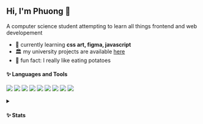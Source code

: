 ## Hi, I'm Phuong 👋
A computer science student attempting to learn all things frontend and web developement
- 🌱 currently learning **css art, figma, javascript**
- 🏛️	my university projects are available [here](https://github.com/stars/phnyn/lists/uni-projects)
- 🌟 fun fact: I really like eating potatoes
<!-- emoji list (https://github.com/ikatyang/emoji-cheat-sheet/blob/master/README.md)-->

#### ✨ Languages and Tools
<!-- 
https://shields.io/
https://github.com/simple-icons/simple-icons/blob/develop/slugs.md 
https://simpleicons.org/
  <img src="https://img.shields.io/badge/OS-macOS-informational?logo=visual-studio-code&style=flat&labelColor=304467&logoColor=bc9dc2&color=6a89c9">
-->
<p>
  <img src="https://img.shields.io/badge/OS-macOS-informational?logo=visual-studio-code&style=flat&labelColor=304467&logoColor=bc9dc2&color=6a89c9">
  <img src="https://img.shields.io/badge/Editor-VS_Code-informational?logo=visual-studio-code&style=flat&labelColor=304467&logoColor=bc9dc2&color=6a89c9">
  
  <!-- Code -->
  <img src="https://img.shields.io/badge/Code-Java-informational?logo=oracle&style=flat&labelColor=304467&logoColor=bc9dc2&color=6a89c9"/> 
  <img src="https://img.shields.io/badge/Code-JavaScript-informational?logo=javascript&style=flat&labelColor=304467&logoColor=bc9dc2&color=6a89c9"/> 
  <img src="https://img.shields.io/badge/Code-HTML-informational?logo=html5&style=flat&labelColor=304467&logoColor=bc9dc2&color=6a89c9"/> 
  <img src="https://img.shields.io/badge/Code-CSS-informational?logo=css3&style=flat&labelColor=304467&logoColor=bc9dc2&color=6a89c9"/> 
  
  <!-- Frameworks -->
  <img src="https://img.shields.io/badge/FWK-Bootstrap-informational?logo=bootstrap&style=flat&labelColor=304467&logoColor=bc9dc2&color=6a89c9"/> 

  <!-- Tools -->
  <img src="https://img.shields.io/badge/Tools-GitHub-informational?logo=github&style=flat&labelColor=304467&logoColor=bc9dc2&color=6a89c9"/> 
  <img src="https://img.shields.io/badge/Tools-PS-informational?logo=adobephotoshop&style=flat&labelColor=304467&logoColor=bc9dc2&color=6a89c9"/> 
 </p>
 
<details>
  <summary> <h4> ✨ Stats</h4> </summary>
    <img align="right" src="https://komarev.com/ghpvc/?username=phnyn&label=Views&color=6a89c9&style=flat" alt="phnyn" />
    <p><img src="https://github-readme-stats.vercel.app/api/top-langs?username=phnyn&show_icons=true&locale=en&layout=compact" alt="phnyn" /></p>
    <p><img src="https://github-readme-stats.vercel.app/api?username=phnyn&show_icons=true&locale=en" alt="phnyn" /></p>
    <p><img src="https://github-readme-streak-stats.herokuapp.com/?user=phnyn&" alt="phnyn" />
</details>
